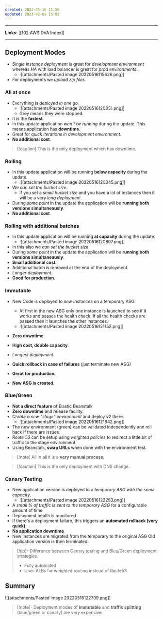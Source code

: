 ```yaml
---
created: 2022-05-16 11:56
updated: 2023-02-09 15:02
---
```

---
**Links**: [[102 AWS DVA Index]]

---
## Deployment Modes
- *Single instance deployment* is great for *development environment* whereas *HA* with load balancer is great for *prod environments*.
	- ![[attachments/Pasted image 20220516115626.png]]
- For deployments we *upload zip files*.

### All at once
- Everything is *deployed in one go*.
	- ![[attachments/Pasted image 20220516120051.png]]
	- Grey means they were stopped.
- It is the **fastest**.
- In this update application *won't be running* during the update. This means application has **downtime**.
- Great for *quick iterations in development environment*.
- **No additional cost**. 

> [!caution] This is the only deployment which has downtime.

### Rolling
- In this update application will be running **below capacity** during the update.
	- ![[attachments/Pasted image 20220516120345.png]]
- We *can set the bucket size*.
	- If you set a *small bucket size* and you have a lot of instances then it will be a very *long deployment*.
- During *some point* in the update the application will be **running both versions simultaneously**.
- **No additional cost**.

### Rolling with additional batches
- In this update application will be running **at capacity** during the update.
	- ![[attachments/Pasted image 20220516120807.png]]
- In this also we *can set the bucket size*.
- During *some point* in the update the application will be **running both versions simultaneously**.
- **Small additional cost**.
- Additional batch is removed at the end of the deployment.
- *Longer deployment*.
- **Good for production**.

### Immutable
- New Code is deployed to *new instances* on a temporary ASG.
	- At first in the new ASG only one instance is launched to see if it works and passes the health check. If all the health checks are passed then it launches the other instances.
	- ![[attachments/Pasted image 20220516121152.png]]

- **Zero downtime**.
- **High cost, double capacity**.
- *Longest deployment*.
- **Quick rollback in case of failures** (just terminate new ASG)
- **Great for production**.
- **New ASG is created**.

### Blue/Green
- **Not a direct feature** of Elastic Beanstalk
- **Zero downtime** and release facility.
- *Create a new "stage" environment* and deploy v2 there.
	- ![[attachments/Pasted image 20220516121842.png]]
- The new environment (green) can be validated independently and roll back if there are issues.
- *Route 53* can be setup using *weighted policies* to redirect a little bit of traffic to the stage environment.
- Using Beanstalk, **swap URLs** when done with the environment test.

> [!note] All in all it is a **very manual process**.

> [!caution] This is the only deployment with DNS change.

### Canary Testing
- New application version is deployed to a *temporary ASG with the same capacity*.
	- ![[attachments/Pasted image 20220516122253.png]]
- A *small % of traffic is sent to the temporary ASG* for a configurable amount of time
- Deployment health is monitored
- If there's a deployment failure, this triggers an **automated rollback (very quick)**
- **No application downtime**
- New instances are migrated from the temporary to the original ASG Old application version is then terminated.

> [!tip]- Difference between Canary testing and Blue/Green deployment strategies.
> - Fully automated
> - Uses ALBs for weighted routing instead of Route53

## Summary
![[attachments/Pasted image 20220516122709.png]]

> [!note]- Deployment modes of **immutable** and **traffic splitting** (blue/green or canary) are very expensive.